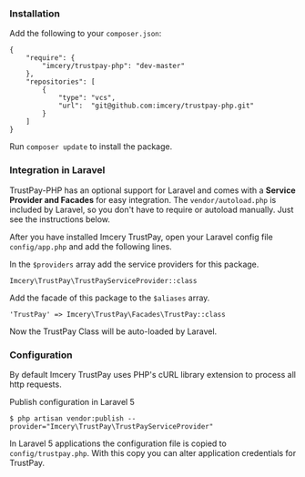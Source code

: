 ### Installation

Add the following to your `composer.json`:

```
{
    "require": {
        "imcery/trustpay-php": "dev-master"
    },
    "repositories": [
        {
            "type": "vcs",
            "url":  "git@github.com:imcery/trustpay-php.git"
        }
    ]
}
```

Run `composer update` to install the package.

### Integration in Laravel


TrustPay-PHP has an optional support for Laravel and comes with a **Service Provider and Facades** for easy integration.
The `vendor/autoload.php` is included by Laravel, so you don't have to require or autoload manually. Just see the instructions below.

After you have installed Imcery TrustPay, open your Laravel config file `config/app.php` and add the following lines.

In the `$providers` array add the service providers for this package.

```
Imcery\TrustPay\TrustPayServiceProvider::class
```

Add the facade of this package to the `$aliases` array.
```
'TrustPay' => Imcery\TrustPay\Facades\TrustPay::class
```

Now the TrustPay Class will be auto-loaded by Laravel.

### Configuration

By default Imcery TrustPay uses PHP's cURL library extension to process all http requests.

Publish configuration in Laravel 5

```
$ php artisan vendor:publish --provider="Imcery\TrustPay\TrustPayServiceProvider"
```

In Laravel 5 applications the configuration file is copied to `config/trustpay.php`.
With this copy you can alter application credentials for TrustPay.
